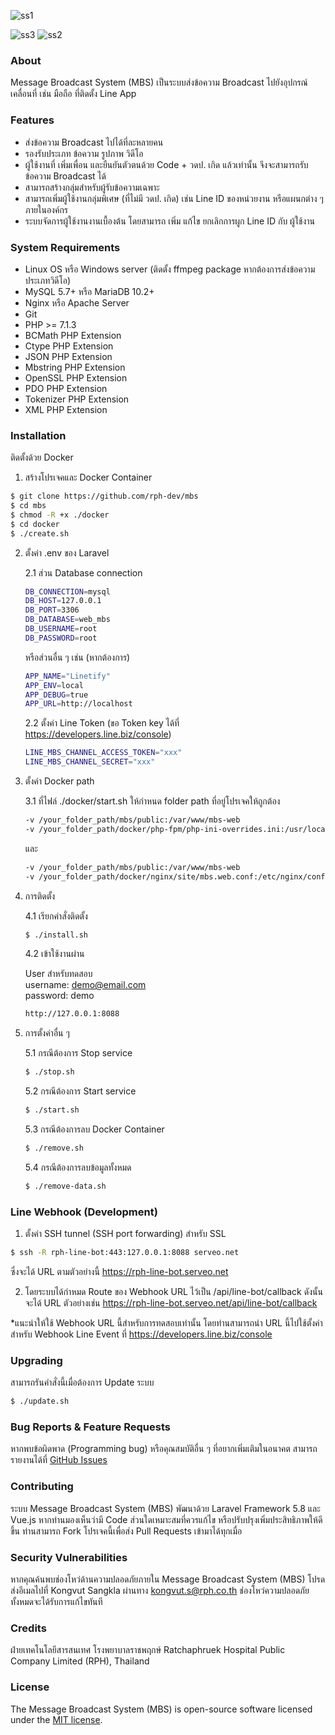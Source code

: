 ![ss1](./screen-shot1.png)

![ss3](./screen-shot3.gif) ![ss2](./screen-shot2.png)

### About

Message Broadcast System (MBS) เป็นระบบส่งข้อความ Broadcast ไปยังอุปกรณ์เคลื่อนที่ เช่น มือถือ ที่ติดตั้ง Line App

### Features

- ส่งข้อความ Broadcast ไปได้ที่ละหลายคน
- รองรับประเภท ข้อความ รูปภาพ วิดีโอ
- ผู้ใช้งานที่ เพิ่มเพื่อน และยืนยันตัวตนด้วย Code + วดป. เกิด แล้วเท่านั้น จึงจะสามารถรับข้อความ Broadcast ได้
- สามารถสร้างกลุ่มสำหรับผู้รับข้อความเฉพาะ
- สามารถเพิ่มผู้ใช้งานกลุ่มพิเศษ (ที่ไม่มี วดป. เกิด) เช่น Line ID ของหน่วยงาน หรือแผนกต่าง ๆ ภายในองค์กร
- ระบบจัดการผู้ใช้งานงานเบื้องต้น โดยสามารถ เพิ่ม แก้ไข ยกเลิกการผูก Line ID กับ ผู้ใช้งาน

### System Requirements
- Linux OS หรือ Windows server (ติดตั้ง ffmpeg package หากต้องการส่งข้อความประเภทวิดีโอ)
- MySQL 5.7+ หรือ MariaDB 10.2+
- Nginx หรือ Apache Server
- Git
- PHP >= 7.1.3
- BCMath PHP Extension
- Ctype PHP Extension
- JSON PHP Extension
- Mbstring PHP Extension
- OpenSSL PHP Extension
- PDO PHP Extension
- Tokenizer PHP Extension
- XML PHP Extension

### Installation

ติดตั้งด้วย Docker

1.  สร้างโปรเจคและ Docker Container

```sh
$ git clone https://github.com/rph-dev/mbs
$ cd mbs
$ chmod -R +x ./docker
$ cd docker
$ ./create.sh
```

2.  ตั้งค่า .env ของ Laravel

    2.1 ส่วน Database connection
    
    ```sh
    DB_CONNECTION=mysql
    DB_HOST=127.0.0.1
    DB_PORT=3306
    DB_DATABASE=web_mbs
    DB_USERNAME=root
    DB_PASSWORD=root
    ```

    หรือส่วนอื่น ๆ เช่น (หากต้องการ)
    
    ```sh
    APP_NAME="Linetify"
    APP_ENV=local
    APP_DEBUG=true
    APP_URL=http://localhost
    ```

    2.2 ตั้งค่า Line Token (ขอ Token key ได้ที่ https://developers.line.biz/console)
    ```sh
    LINE_MBS_CHANNEL_ACCESS_TOKEN="xxx"
    LINE_MBS_CHANNEL_SECRET="xxx"
    ```

3.  ตั้งค่า Docker path

    3.1 ที่ไฟล์ ./docker/start.sh ให้กำหนด folder path ที่อยู่โปรเจคให้ถูกต้อง
    
    ```sh
    -v /your_folder_path/mbs/public:/var/www/mbs-web
    -v /your_folder_path/docker/php-fpm/php-ini-overrides.ini:/usr/local/etc/php/conf.d/99-overrides.ini:ro
    ```
    และ
    ```sh
    -v /your_folder_path/mbs/public:/var/www/mbs-web
    -v /your_folder_path/docker/nginx/site/mbs.web.conf:/etc/nginx/conf.d/mbs.web.conf:ro
    ```

4.  การติดตั้ง

    4.1 เรียกคำสั่งติดตั้ง
    ```sh
    $ ./install.sh
    ```

    4.2 เข้าใช้งานผ่าน
    
    User สำหรับทดสอบ\
    username: demo@email.com\
    password: demo
    
    ```sh
    http://127.0.0.1:8088
    ```
5.  การตั้งค่าอื่น ๆ

    5.1 กรณีต้องการ Stop service
    
    ```sh
    $ ./stop.sh
    ```

    5.2 กรณีต้องการ Start service
    
    ```sh
    $ ./start.sh
    ```

    5.3 กรณีต้องการลบ Docker Container
    
    ```sh
    $ ./remove.sh
    ```

    5.4 กรณีต้องการลบข้อมูลทั้งหมด
    
    ```sh
    $ ./remove-data.sh
    ```

### Line Webhook (Development)
1.  ตั้งค่า SSH tunnel (SSH port forwarding) สำหรับ SSL
```sh
$ ssh -R rph-line-bot:443:127.0.0.1:8088 serveo.net
```
ซึ่งจะได้ URL ตามตัวอย่างนี้ https://rph-line-bot.serveo.net

2.  โดยระบบได้กำหมด Route ของ Webhook URL ไว้เป็น /api/line-bot/callback ดังนั้นจะได้ URL ตัวอย่างเช่น https://rph-line-bot.serveo.net/api/line-bot/callback

*แนะนำให้ใช้ Webhook URL นี้สำหรับการทดสอบเท่านั้น โดยท่านสามารถนำ URL นี้ไปใช้ตั้งค่าสำหรับ Webhook Line Event ที่  https://developers.line.biz/console

### Upgrading
สามารถรันคำสั่งนี้เมื่อต้องการ Update ระบบ
```sh
$ ./update.sh
```

### Bug Reports & Feature Requests
หากพบข้อผิดพาด (Programming bug) หรือคุณสมบัติอื่น ๆ ที่อยากเพิ่มเติมในอนาคต สามารถรายงานได้ที่ [GitHub Issues](https://github.com/rph-dev/mbs/issues)

### Contributing
ระบบ Message Broadcast System (MBS) พัฒนาด้วย Laravel Framework 5.8 และ Vue.js หากท่านมองเห็นว่ามี Code ส่วนใดเหมาะสมที่ควรแก้ไข หรือปรับปรุงเพิ่มประสิทธิภาพให้ดีขึ้น ท่านสามารถ Fork โปรเจคนี้เพื่อส่ง Pull Requests เข้ามาได้ทุกเมื่อ

### Security Vulnerabilities

หากคุณค้นพบช่องโหว่ด้านความปลอดภัยภายใน Message Broadcast System (MBS) โปรดส่งอีเมลไปที่ Kongvut Sangkla ผ่านทาง [kongvut.s@rph.co.th](mailto:kongvut.s@rph.co.th) ช่องโหว่ความปลอดภัยทั้งหมดจะได้รับการแก้ไขทันที

### Credits
ฝ่ายเทคโนโลยีสารสนเทศ โรงพยาบาลราชพฤกษ์ Ratchaphruek Hospital Public Company Limited (RPH), Thailand

### License

The Message Broadcast System (MBS) is open-source software licensed under the [MIT license](https://opensource.org/licenses/MIT).
